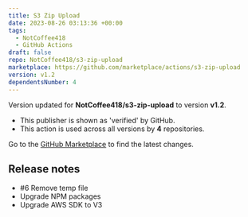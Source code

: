 ```yaml
---
title: S3 Zip Upload
date: 2023-08-26 03:13:36 +00:00
tags:
  - NotCoffee418
  - GitHub Actions
draft: false
repo: NotCoffee418/s3-zip-upload
marketplace: https://github.com/marketplace/actions/s3-zip-upload
version: v1.2
dependentsNumber: 4
---
```



Version updated for **NotCoffee418/s3-zip-upload** to version **v1.2**.
- This publisher is shown as 'verified' by GitHub.
- This action is used across all versions by **4** repositories.

Go to the [GitHub Marketplace](https://github.com/marketplace/actions/s3-zip-upload) to find the latest changes.

## Release notes

- #6 Remove temp file
- Upgrade NPM packages
- Upgrade AWS SDK to V3

